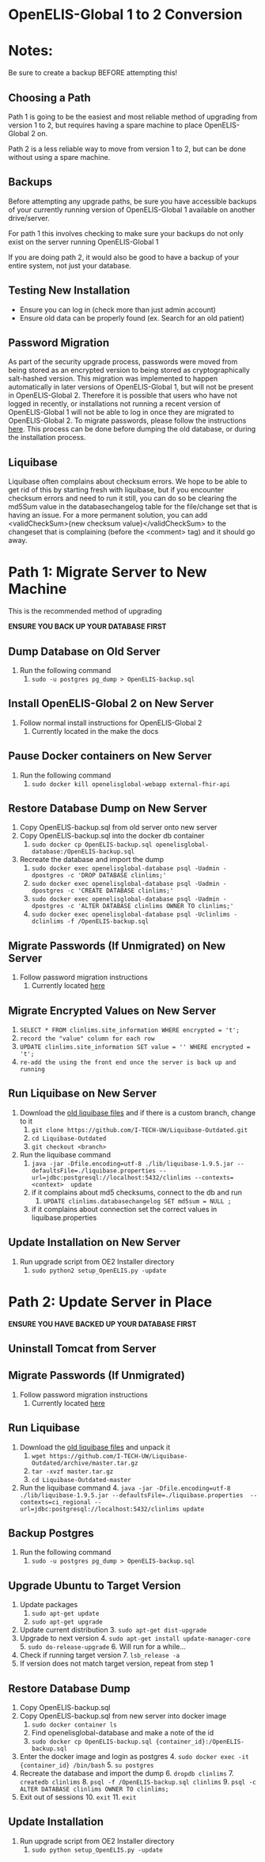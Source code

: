 # OpenELIS-Global 1 to 2 Conversion


# Notes:
Be sure to create a backup BEFORE attempting this!

## Choosing a Path

Path 1 is going to be the easiest and most reliable method of upgrading from version 1 to 2, but requires having a spare machine to place OpenELIS-Global 2 on.

Path 2 is a less reliable way to move from version 1 to 2, but can be done without using a spare machine.


## Backups

Before attempting any upgrade paths, be sure you have accessible backups of your currently running version of OpenELIS-Global 1 available on another drive/server. 

For path 1 this involves checking to make sure your backups do not only exist on the server running OpenELIS-Global 1

If you are doing path 2, it would also be good to have a backup of your entire system, not just your database.


## Testing New Installation



*   Ensure you can log in (check more than just admin account)
*   Ensure old data can be properly found (ex. Search for an old patient)


## Password Migration

As part of the security upgrade process, passwords were moved from being stored as an encrypted version to being stored as cryptographically salt-hashed version. This migration was implemented to happen automatically in later versions of OpenELIS-Global 1, but will not be present in OpenELIS-Global 2. Therefore it is possible that users who have not logged in recently, or installations not running a recent version of OpenELIS-Global 1 will not be able to log in once they are migrated to OpenELIS-Global 2. To migrate passwords, please follow the instructions [here](https://docs.google.com/document/d/1ZfFanwLskT9A0i5GC92PVF-5McWXttBITBi1Jbn3_yU/edit?usp=sharing). This process can be done before dumping the old database, or during the installation process.


## Liquibase

Liquibase often complains about checksum errors. We hope to be able to get rid of this by starting fresh with liquibase, but if you encounter checksum errors and need to run it still, you can do so be clearing the md5Sum value in the databasechangelog table for the file/change set that is having an issue. For a more permanent solution, you can add &lt;validCheckSum>{new checksum value}&lt;/validCheckSum> to the changeset that is complaining (before the &lt;comment> tag) and it should go away.




# Path 1: Migrate Server to New Machine 

This is the recommended method of upgrading

**ENSURE YOU BACK UP YOUR DATABASE FIRST**


## Dump Database on Old Server


1. Run the following command 
    1. `sudo -u postgres pg_dump > OpenELIS-backup.sql`


## Install OpenELIS-Global 2 on New Server



1. Follow normal install instructions for OpenELIS-Global 2
    1. Currently located in the make the docs


## Pause Docker containers on New Server



1. Run the following command 
    1. `sudo docker kill openelisglobal-webapp external-fhir-api`


## Restore Database Dump on New Server



1. Copy OpenELIS-backup.sql from old server onto new server
1. Copy OpenELIS-backup.sql into the docker db container
	1. `sudo docker cp OpenELIS-backup.sql openelisglobal-database:/OpenELIS-backup.sql`
2. Recreate the database and import the dump
    1. `sudo docker exec openelisglobal-database psql -Uadmin -dpostgres -c 'DROP DATABASE clinlims;'`
    1. `sudo docker exec openelisglobal-database psql -Uadmin -dpostgres -c 'CREATE DATABASE clinlims;'`
    1. `sudo docker exec openelisglobal-database psql -Uadmin -dpostgres -c 'ALTER DATABASE clinlims OWNER TO clinlims;'`
    1. `sudo docker exec openelisglobal-database psql -Uclinlims -dclinlims -f /OpenELIS-backup.sql`
    
    

## Migrate Passwords (If Unmigrated) on New Server



1. Follow password migration instructions
    1. Currently located [here](password.md)
    
    

## Migrate Encrypted Values on New Server



1. `SELECT * FROM clinlims.site_information WHERE encrypted = 't';`
1. `record the "value" column for each row`
1. `UPDATE clinlims.site_information SET value = '' WHERE encrypted = 't';`
1. `re-add the using the front end once the server is back up and running `


## Run Liquibase on New Server



1. Download the [old liquibase files](https://github.com/I-TECH-UW/Liquibase-Outdated) and if there is a custom branch, change to it
    1. `git clone https://github.com/I-TECH-UW/Liquibase-Outdated.git`
    1. `cd Liquibase-Outdated`
    1. `git checkout <branch>`
1. Run the liquibase command
    1. `java -jar -Dfile.encoding=utf-8 ./lib/liquibase-1.9.5.jar --defaultsFile=./liquibase.properties --url=jdbc:postgresql://localhost:5432/clinlims --contexts=<context>  update`
    1. if it complains about md5 checksums, connect to the db and run
    	1. `UPDATE clinlims.databasechangelog SET md5sum = NULL ;`
    1. if it complains about connection set the correct values in liquibase.properties

    


## Update Installation on New Server



1. Run upgrade script from OE2 Installer directory
    1. `sudo python2 setup_OpenELIS.py -update`



# Path 2: Update Server in Place

**ENSURE YOU HAVE BACKED UP YOUR DATABASE FIRST**


## Uninstall Tomcat from Server


## Migrate Passwords (If Unmigrated)



1. Follow password migration instructions
    1. Currently located [here](password.md)


## Run Liquibase



1. Download the [old liquibase files](https://github.com/I-TECH-UW/Liquibase-Outdated/archive/master.tar.gz) and unpack it
    1. `wget https://github.com/I-TECH-UW/Liquibase-Outdated/archive/master.tar.gz`
    2. `tar -xvzf master.tar.gz`
    3. `cd Liquibase-Outdated-master`
2. Run the liquibase command
    4. `java -jar -Dfile.encoding=utf-8 ./lib/liquibase-1.9.5.jar --defaultsFile=./liquibase.properties  --contexts=ci_regional --url=jdbc:postgresql://localhost:5432/clinlims update`


## Backup Postgres



1. Run the following command 
    1. `sudo -u postgres pg_dump > OpenELIS-backup.sql`


## Upgrade Ubuntu to Target Version



1. Update packages
    1. `sudo apt-get update`
    2. `sudo apt-get upgrade`
2. Update current distribution
    3. `sudo apt-get dist-upgrade`
3. Upgrade to next version
    4. `sudo apt-get install update-manager-core`
    5. `sudo do-release-upgrade`
    6. Will run for a while...
4. Check if running target version
    7. `lsb_release -a`
5. If version does not match target version, repeat from step 1


## Restore Database Dump 



1. Copy OpenELIS-backup.sql
2. Copy OpenELIS-backup.sql from new server into docker image
    1. `sudo docker container ls`
    2. Find openelisglobal-database and make a note of the id
    3. `sudo docker cp OpenELIS-backup.sql {container_id}:/OpenELIS-backup.sql`
3. Enter the docker image and login as postgres
    4. `sudo docker exec -it  {container_id} /bin/bash`
    5. `su postgres`
4. Recreate the database and import the dump
    6. `dropdb clinlims`
    7. `createdb clinlims`
    8. `psql -f /OpenELIS-backup.sql clinlims`
    9. `psql -c ALTER DATABASE clinlims OWNER TO clinlims;`
5. Exit out of sessions
    10. `exit`
    11. `exit`


## Update Installation



1. Run upgrade script from OE2 Installer directory
    1. `sudo python setup_OpenELIS.py -update`
